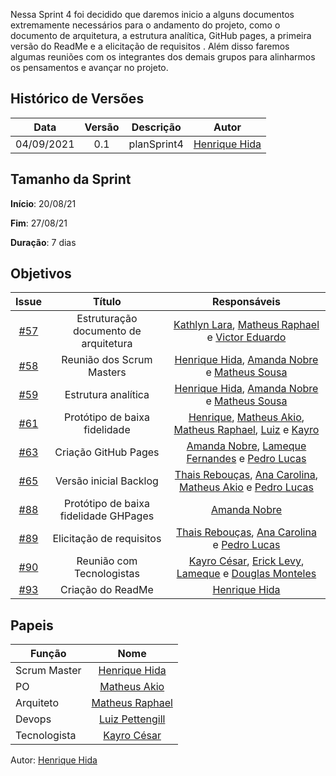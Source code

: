 ﻿---
layout: page_slowbrows
tag: slowbrows
---

Nessa Sprint 4 foi decidido que daremos inicio a alguns documentos extremamente necessários para o andamento do projeto, como o documento de arquitetura, a estrutura analítica, GitHub pages, a primeira versão do ReadMe e a elicitação de requisitos . Além disso faremos algumas reuniões com os integrantes dos demais grupos para alinharmos os pensamentos e avançar no projeto.

## Histórico de Versões

| Data       | Versão | Descrição                      | Autor             |
| :--------: | :----: | :----------:                   | :---------------: |
| 04/09/2021 |    0.1   | planSprint4 | [Henrique Hida](https://github.com/HenriqueHida)|

## Tamanho da Sprint

**Início**: 20/08/21

**Fim**: 27/08/21

**Duração**: 7 dias

## Objetivos

| Issue |            Título            |        Responsáveis         | 
|:-------:|:----------------------------:|:-----------------------------:|
| [#57](https://github.com/fga-eps-mds/2021-1-Bot/issues/57) | Estruturação documento de arquitetura | [Kathlyn Lara](https://github.com/klmurussi), [Matheus Raphael]( https://github.com/matheusrazor) e [Victor Eduardo](https://github.com/victorear05)
| [#58](https://github.com/fga-eps-mds/2021-1-Bot/issues/58) | Reunião dos Scrum Masters |[Henrique Hida](https://github.com/HenriqueHida), [Amanda Nobre](https://github.com/AmandaNbr) e [Matheus Sousa](https://github.com/gatotabaco)
| [#59](https://github.com/fga-eps-mds/2021-1-Bot/issues/59) | Estrutura analítica |[Henrique Hida](https://github.com/HenriqueHida), [Amanda Nobre](https://github.com/AmandaNbr) e [Matheus Sousa](https://github.com/gatotabaco)
| [#61](https://github.com/fga-eps-mds/2021-1-Bot/issues/61) | Protótipo de baixa fidelidade |[Henrique](https://github.com/HenriqueHida), [Matheus Akio](https://github.com/matheusakio), [Matheus Raphael](https://github.com/matheusrazor), [Luiz](https://github.com/LuizPettengill) e [Kayro](https://github.com/kayrocesar)
| [#63](https://github.com/fga-eps-mds/2021-1-Bot/issues/63) | Criação GitHub Pages | [Amanda Nobre](https://github.com/AmandaNbr), [Lameque Fernandes](https://github.com/LamequeFernandes) e [Pedro Lucas](https://github.com/PedroLSF)
| [#65](https://github.com/fga-eps-mds/2021-1-Bot/issues/65) | Versão inicial Backlog |[Thais Rebouças](https://github.com/Thais-ra), [Ana Carolina](https://github.com/AnaCarolinaRodriguesLeite), [Matheus Akio](https://github.com/matheusakio) e [Pedro Lucas](https://github.com/PedroLSF)
| [#88](https://github.com/fga-eps-mds/2021-1-Bot/issues/88) |  Protótipo de baixa fidelidade GHPages| [Amanda Nobre](https://github.com/AmandaNbr)
| [#89](https://github.com/fga-eps-mds/2021-1-Bot/issues/89) |  Elicitação de requisitos| [Thais Rebouças](https://github.com/Thais-ra), [Ana Carolina](https://github.com/AnaCarolinaRodriguesLeite) e [Pedro Lucas](https://github.com/PedroLSF)
| [#90](https://github.com/fga-eps-mds/2021-1-Bot/issues/90) | Reunião com Tecnologistas |[Kayro César](https://github.com/kayrocesar), [Erick Levy](https://github.com/Ericklevy), [Lameque](https://github.com/LamequeFernandes) e [Douglas Monteles](https://github.com/DouglasMonteles)
| [#93](https://github.com/fga-eps-mds/2021-1-Bot/issues/93) | Criação do ReadMe |[Henrique Hida](https://github.com/HenriqueHida)


## Papeis

|      Função      |            Nome            |
|------------------|:--------------------------:|
| Scrum Master | [Henrique Hida](https://github.com/HenriqueHida) |
| PO | [Matheus Akio](https://github.com/matheusakio) |
| Arquiteto | [Matheus Raphael](https://github.com/matheusrazor) |
| Devops | [Luiz Pettengill](https://github.com/LuizPettengill) |
| Tecnologista | [Kayro César](https://github.com/kayrocesar)

Autor: [Henrique Hida](https://github.com/HenriqueHida)
